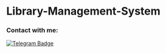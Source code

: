 # Library-Management-System

### Contact with me:
<div id="badges">
    <a href="t.me/vicheapost">
    <img src="https://img.shields.io/badge/Telegram-2CA5E0?style=flat-squeare&logo=telegram&logoColor=white" alt="Telegram Badge"/>
</a>
</div>
